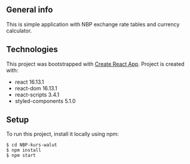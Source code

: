 ## General info
This is simple application with NBP exchange rate tables and currency calculator.

## Technologies
This project was bootstrapped with [Create React App](https://github.com/facebook/create-react-app).
Project is created with:
* react 16.13.1
* react-dom 16.13.1
* react-scripts 3.4.1
* styled-components 5.1.0

## Setup
To run this project, install it locally using npm:

```
$ cd NBP-kurs-walut
$ npm install
$ npm start
```
